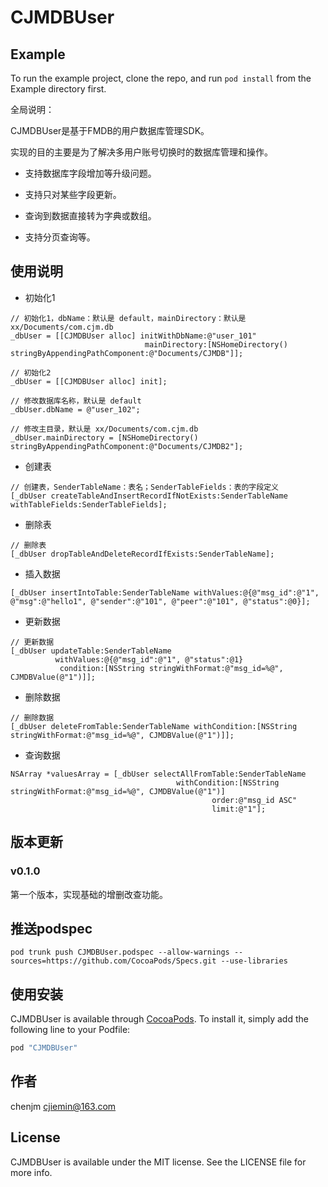 # CJMDBUser


## Example

To run the example project, clone the repo, and run `pod install` from the Example directory first.

全局说明：

CJMDBUser是基于FMDB的用户数据库管理SDK。

实现的目的主要是为了解决多用户账号切换时的数据库管理和操作。

- 支持数据库字段增加等升级问题。

- 支持只对某些字段更新。

- 查询到数据直接转为字典或数组。

- 支持分页查询等。


## 使用说明

- 初始化1

```objc
// 初始化1，dbName：默认是 default，mainDirectory：默认是 xx/Documents/com.cjm.db
_dbUser = [[CJMDBUser alloc] initWithDbName:@"user_101"
                              mainDirectory:[NSHomeDirectory() stringByAppendingPathComponent:@"Documents/CJMDB"]];
```

```objc
// 初始化2
_dbUser = [[CJMDBUser alloc] init];

// 修改数据库名称，默认是 default
_dbUser.dbName = @"user_102";

// 修改主目录，默认是 xx/Documents/com.cjm.db
_dbUser.mainDirectory = [NSHomeDirectory() stringByAppendingPathComponent:@"Documents/CJMDB2"];
```

- 创建表

```objc
// 创建表，SenderTableName：表名；SenderTableFields：表的字段定义
[_dbUser createTableAndInsertRecordIfNotExists:SenderTableName withTableFields:SenderTableFields];
```
- 删除表

```objc
// 删除表
[_dbUser dropTableAndDeleteRecordIfExists:SenderTableName];
```

- 插入数据

```objc
[_dbUser insertIntoTable:SenderTableName withValues:@{@"msg_id":@"1", @"msg":@"hello1", @"sender":@"101", @"peer":@"101", @"status":@0}];
```

- 更新数据
```objc
// 更新数据
[_dbUser updateTable:SenderTableName
          withValues:@{@"msg_id":@"1", @"status":@1}
           condition:[NSString stringWithFormat:@"msg_id=%@", CJMDBValue(@"1")]];
```

- 删除数据

```objc
// 删除数据
[_dbUser deleteFromTable:SenderTableName withCondition:[NSString stringWithFormat:@"msg_id=%@", CJMDBValue(@"1")]];
```

- 查询数据

```objc
NSArray *valuesArray = [_dbUser selectAllFromTable:SenderTableName
                                     withCondition:[NSString stringWithFormat:@"msg_id=%@", CJMDBValue(@"1")]
                                             order:@"msg_id ASC"
                                             limit:@"1"];
```



## 版本更新

### v0.1.0

第一个版本，实现基础的增删改查功能。


## 推送podspec

```shell
pod trunk push CJMDBUser.podspec --allow-warnings --sources=https://github.com/CocoaPods/Specs.git --use-libraries
```

## 使用安装

CJMDBUser is available through [CocoaPods](http://cocoapods.org). To install
it, simply add the following line to your Podfile:

```ruby
pod "CJMDBUser"
```



## 作者

chenjm
cjiemin@163.com

## License

CJMDBUser is available under the MIT license. See the LICENSE file for more info.
